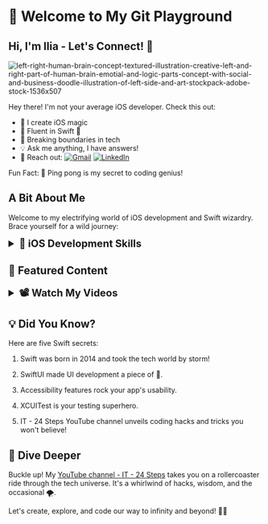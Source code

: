 # 👋 Welcome to My Git Playground

## Hi, I'm Ilia - Let's Connect! 🚀

![left-right-human-brain-concept-textured-illustration-creative-left-and-right-part-of-human-brain-emotial-and-logic-parts-concept-with-social-and-business-doodle-illustration-of-left-side-and-art-stockpack-adobe-stock-1536x507](https://github.com/ilia-pavlov/Ilia-Pavlov/assets/68978403/b432588e-c3b7-4232-bb1a-2afd31466687)


Hey there! I'm not your average iOS developer. Check this out:

- 🚀 I create iOS magic
- 🌱 Fluent in Swift 🦅
- 🌟 Breaking boundaries in tech
- 💡 Ask me anything, I have answers!
- 🚀 Reach out: [![Gmail](https://img.shields.io/badge/Email-Gmail-critical?style=for-the-badge&logo=gmail)](mailto:iliapavlov314@gmail.com)
[![LinkedIn](https://img.shields.io/badge/LinkedIn-Connect-blue?style=for-the-badge&logo=linkedin)](https://www.linkedin.com/in/ilia-pavlov-ny34722/)


Fun Fact: 🏓 Ping pong is my secret to coding genius!

## A Bit About Me

Welcome to my electrifying world of iOS development and Swift wizardry. Brace yourself for a wild journey:

<details>
<summary style="font-size: 20px; font-weight: bold; cursor: pointer;">🚀 iOS Development Skills</summary>

<br>

[![UIKit](https://img.shields.io/badge/iOS-UIKit-informational?style=flat&logo=ios&logoColor=white&color=4AB197)](https://developer.apple.com/documentation/uikit)
[![SwiftUI](https://img.shields.io/badge/iOS-SwiftUI-informational?style=flat&logo=swift&logoColor=white&color=4AB197)](https://developer.apple.com/documentation/swiftui)
[![XCTest](https://img.shields.io/badge/iOS-XCTest-informational?style=flat&logo=swift&logoColor=white&color=4AB197)](https://developer.apple.com/documentation/xctest)
[![Core Data](https://img.shields.io/badge/iOS-Core_Data-informational?style=flat&logo=coredata&logoColor=white&color=4AB197)](https://developer.apple.com/documentation/coredata)
[![CocoaPods](https://img.shields.io/badge/iOS-CocoaPods-informational?style=flat&logo=cocoapods&logoColor=white&color=4AB197)](https://cocoapods.org/)
[![Alamofire](https://img.shields.io/badge/iOS-Alamofire-informational?style=flat&logo=swift&logoColor=white&color=4AB197)](https://github.com/Alamofire/Alamofire)
[![Firebase](https://img.shields.io/badge/iOS-Firebase-informational?style=flat&logo=firebase&logoColor=white&color=4AB197)](https://firebase.google.com/)
[![Realm](https://img.shields.io/badge/iOS-Realm-informational?style=flat&logo=realm&logoColor=white&color=4AB197)](https://realm.io/)
[![Fastlane](https://img.shields.io/badge/iOS-Fastlane-informational?style=flat&logo=fastlane&logoColor=white&color=4AB197)](https://fastlane.tools/)
[![Swift Package Manager](https://img.shields.io/badge/iOS-SPM-informational?style=flat&logo=swift&logoColor=white&color=4AB197)](https://swift.org/package-manager/)
[![Xcode](https://img.shields.io/badge/iOS-Xcode-informational?style=flat&logo=xcode&logoColor=white&color=4AB197)](https://developer.apple.com/xcode/)

</details>




## 🎯 Featured Content

<details>
<summary style="font-size: 20px; font-weight: bold; cursor: pointer;">📽️ Watch My Videos</summary>

1. **🌈 Unleash the Magic: Accessibility in SwiftUI** - [Watch my talk](https://youtu.be/PbZlNedEii8?si=VewMH6LRI-5u8u7w) and see how SwiftUI makes accessibility a breeze.

2. **🚀 Into the Matrix: XCUITest Architecture Overview** - Experience the future of app testing on [YouTube](https://www.youtube.com/watch?v=sTLhZ30ax5A).

3. **🛠️ [Dependency Injection & Constructor Issues](https://youtu.be/6Z9aYmkIIkU?si=kI9pxpOmU2JJoZ4V)** - I have a video where I explain Dependency Injection and how to solve injection constructor issues. Check it out to level up your knowledge!

4. **🧪[XCUITest] How to start? Lesson 1** - To see the code from this video, check the uiTest/how-to-start branch. [YouTube](https://youtu.be/ATb25pY6Sqo?si=dmzFI1moOG5N1Rb3).

</details>

## 💡 Did You Know?

Here are five Swift secrets:

1. Swift was born in 2014 and took the tech world by storm!

2. SwiftUI made UI development a piece of 🍰.

3. Accessibility features rock your app's usability.

4. XCUITest is your testing superhero.

5. IT - 24 Steps YouTube channel unveils coding hacks and tricks you won't believe!

## 🚀 Dive Deeper

Buckle up! My [YouTube channel - IT - 24 Steps](https://www.youtube.com/channel/UCtTMh7w0ifPUVD1atOfQimQ) takes you on a rollercoaster ride through the tech universe. It's a whirlwind of hacks, wisdom, and the occasional 🌪️.

Let's create, explore, and code our way to infinity and beyond! 🚀🌌
